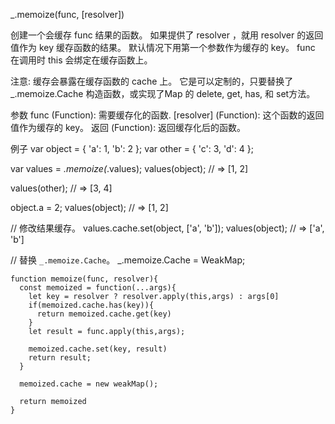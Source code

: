 _.memoize(func, [resolver])

创建一个会缓存 func 结果的函数。 如果提供了 resolver ，就用 resolver 的返回值作为 key 缓存函数的结果。 默认情况下用第一个参数作为缓存的 key。 func 在调用时 this 会绑定在缓存函数上。

注意: 缓存会暴露在缓存函数的 cache 上。 它是可以定制的，只要替换了 _.memoize.Cache 构造函数，或实现了Map 的 delete, get, has, 和 set方法。

参数
func (Function): 需要缓存化的函数.
[resolver] (Function): 这个函数的返回值作为缓存的 key。
返回
(Function): 返回缓存化后的函数。

例子
var object = { 'a': 1, 'b': 2 };
var other = { 'c': 3, 'd': 4 };
 
var values = _.memoize(_.values);
values(object);
// => [1, 2]
 
values(other);
// => [3, 4]
 
object.a = 2;
values(object);
// => [1, 2]
 
// 修改结果缓存。
values.cache.set(object, ['a', 'b']);
values(object);
// => ['a', 'b']
 
// 替换 `_.memoize.Cache`。
_.memoize.Cache = WeakMap;


```
function memoize(func, resolver){
  const memoized = function(...args){
    let key = resolver ? resolver.apply(this,args) : args[0]
    if(memoized.cache.has(key)){
      return memoized.cache.get(key)
    }
    let result = func.apply(this,args);

    memoized.cache.set(key, result)
    return result;
  }

  memoized.cache = new weakMap();

  return memoized
}


```
